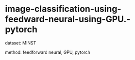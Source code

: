 # image-classification-using-feedward-neural-using-GPU.-pytorch

dataset: MINST

method: feedforward neural, GPU, pytorch
